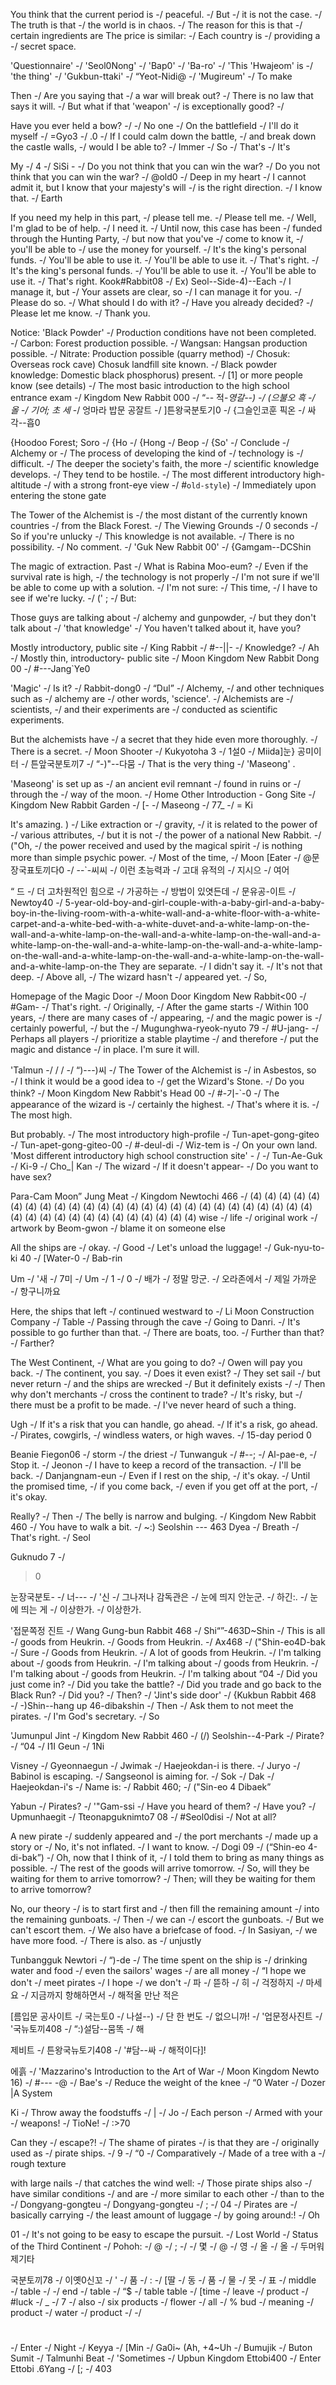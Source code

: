 <!-- type: for-translate -->
<!-- ext: jpg -->
<!-- 77 (01).jpg -->
You think that the current period is
-/
peaceful.
-/
But
-/
it is not the case.
-/
The truth is that
-/
the world is in chaos.
-/
The reason for this is that
-/
certain ingredients are
The price is similar:
-/
Each country is
-/
providing a
-/
secret space.

<!-- 77 (02).jpg -->
'Questionnaire'
-/
'Seol0Nong'
-/
'Bap0'
-/
'Ba-ro'
-/
'This 'Hwajeom' is
-/
'the thing'
-/
'Gukbun-ttaki'
-/
“Yeot-Nidi@
-/
'Mugireum'
-/
To make

<!-- 77 (03).jpg -->
Then
-/
Are you saying that
-/
a war will break out?
-/
There is no law that says it will.
-/
But what if that 'weapon'
-/
is exceptionally good?
-/

<!-- 77 (04).jpg -->
Have you ever held a bow?
-/
-/
No one
-/
On the battlefield
-/
I'll do it myself
-/
=Gyo3
-/
.0
-/
If I could calm down the battle,
-/
and break down the castle walls,
-/
would I be able to?
-/
Immer
-/
So
-/
That's
-/
It's

<!-- 77 (05).jpg -->
My
-/
4
-/
SiSi - 
-/
Do you not think that you can win the war?
-/
Do you not think that you can win the war?
-/
@old0
-/
Deep in my heart
-/
I cannot admit it, but I know that your majesty's will
-/
is the right direction.
-/
I know that.
-/
Earth

<!-- 77 (06).jpg -->
If you need my help in this part,
-/
please tell me.
-/
Please tell me.
-/
Well, I'm glad to be of help.
-/
I need it.
-/
Until now, this case has been
-/
funded through the Hunting Party,
-/
but now that you've
-/
come to know it,
-/
you'll be able to
-/
use the money for yourself.
-/
It's the king's personal funds.
-/
You'll be able to use it.
-/
You'll be able to use it.
-/
That's right.
-/
It's the king's personal funds.
-/
You'll be able to use it.
-/
You'll be able to use it.
-/
That's right.
Kook#Rabbit08
-/
Ex) Seol--Side-4)--Each
-/
I manage it, but
-/
Your assets are clear, so
-/
I can manage it for you.
-/
Please do so.
-/
What should I do with it?
-/
Have you already decided?
-/
Please let me know.
-/
Thank you.

<!-- 77 (08).jpg -->
Notice: 'Black Powder'
-/
Production conditions have not been completed.
-/
Carbon: Forest production possible.
-/
Wangsan: Hangsan production possible.
-/
Nitrate: Production possible (quarry method)
-/
Chosuk: Overseas rock cave) Chosuk landfill site known.
-/
Black powder knowledge: Domestic black phosphorus) present.
-/
[1] or more people know (see details)
-/
The most basic introduction to the high school entrance exam
-/
Kingdom New Rabbit 000
-/
“-- 적-*영갈--)
-/
(으불오 흑
-/
올
-/
기어; 초 세*
-/
엉마라 밥문 공잘트
-/
]튼왕국분토기0
-/
{그슬인코훈 픽온
-/
싸각--흡0

<!-- 77 (09).jpg -->
{Hoodoo Forest; Soro
-/
{Ho
-/
{Hong
-/
Beop
-/
{So'
-/
Conclude
-/
Alchemy or
-/
The process of developing the kind of
-/
technology is
-/
difficult.
-/
The deeper the society's faith, the more
-/
scientific knowledge develops.
-/
They tend to be hostile.
-/
The most different introductory high-altitude
-/
with a strong front-eye view
-/
#`old-style`)
-/
Immediately upon entering the stone gate

<!-- 77 (10).jpg -->
The Tower of the Alchemist is
-/
the most distant of the currently known countries
-/
from the Black Forest.
-/
The Viewing Grounds
-/
0 seconds
-/
So if you're unlucky
-/
This knowledge is not available.
-/
There is no possibility.
-/
No comment.
-/
'Guk New Rabbit 00'
-/
{Gamgam--DCShin

<!-- 77 (11).jpg -->
The magic of extraction. Past
-/
What is Rabina Moo-eum?
-/
Even if the survival rate is high,
-/
the technology is not properly
-/
I'm not sure if we'll be able to come up with a solution.
-/
I'm not sure:
-/
This time,
-/
I have to see if we're lucky.
-/
(' ;
-/
But:

<!-- 77 (12).jpg -->
Those guys are talking about
-/
alchemy and gunpowder,
-/
but they don't talk about
-/
'that knowledge'
-/
You haven't talked about it, have you?

<!-- 77 (13).jpg -->
Mostly introductory, public site
-/
King Rabbit
-/
#--||-
-/
Knowledge?
-/
Ah
-/
Mostly thin, introductory- public site
-/
Moon Kingdom New Rabbit Dong 00
-/
#---Jang`Ye0

<!-- 77 (14).jpg -->
'Magic'
-/
Is it?
-/
Rabbit-dong0
-/
“Dul”
-/
Alchemy,
-/
and other techniques such as
-/
alchemy are
-/
other words, 'science'.
-/
Alchemists are
-/
scientists,
-/
and their experiments are
-/
conducted as scientific experiments.

<!-- 77 (15).jpg -->
But the alchemists have
-/
a secret that they hide even more thoroughly.
-/
There is a secret.
-/
Moon Shooter
-/
Kukyotoha 3
-/
1설0
-/
Miida]눈} 공미이터
-/
튼앞국분토끼7
-/
“-)"--다뭄
-/
That is the very thing
-/
'Maseong' .

<!-- 77 (16).jpg -->
'Maseong' is set up as
-/
an ancient evil remnant
-/
found in ruins or
-/
through the
-/
way of the moon.
-/
Home Other Introduction - Gong Site
-/
Kingdom New Rabbit Garden
-/
[-
-/
Maseong
-/
77_
-/
= Ki

<!-- 77 (17).jpg -->
It's amazing. )
-/
Like extraction or
-/
gravity,
-/
it is related to the power of
-/
various attributes,
-/
but it is not
-/
the power of a national New Rabbit.
-/
("Oh,
-/
the power received and used by the magical spirit
-/
is nothing more than simple psychic power.
-/
Most of the time,
-/
Moon [Eater
-/
@문장국표토끼다0
-/
--`-씨씨
-/
이런 초능력과
-/
고대 유적의
-/
지시으
-/
여어

<!-- 77 (18).jpg -->
“ 드
-/
더 고차원적인 힘으로
-/
가공하는
-/
방법이 있엿든데
-/
문유공-이트
-/
Newtoy40
-/
5-year-old-boy-and-girl-couple-with-a-baby-girl-and-a-baby-boy-in-the-living-room-with-a-white-wall-and-a-white-floor-with-a-white-carpet-and-a-white-bed-with-a-white-duvet-and-a-white-lamp-on-the-wall-and-a-white-lamp-on-the-wall-and-a-white-lamp-on-the-wall-and-a-white-lamp-on-the-wall-and-a-white-lamp-on-the-wall-and-a-white-lamp-on-the-wall-and-a-white-lamp-on-the-wall-and-a-white-lamp-on-the-wall-and-a-white-lamp-on-the
They are separate.
-/
I didn't say it.
-/
It's not that deep.
-/
Above all,
-/
The wizard hasn't
-/
appeared yet.
-/
So,

<!-- 77 (20).jpg -->
Homepage of the Magic Door
-/
Moon Door Kingdom New Rabbit<00
-/
#Gam-
-/
That's right.
-/
Originally,
-/
After the game starts
-/
Within 100 years,
-/
there are many cases of
-/
appearing,
-/
and the magic power is
-/
certainly powerful,
-/
but the
-/
Mugunghwa-ryeok-nyuto 79
-/
#U-jang-
-/
Perhaps all players
-/
prioritize a stable playtime
-/
and therefore
-/
put the magic and distance
-/
in place.
I'm sure it will.

<!-- 77 (21).jpg -->
'Talmun
-/
/
/
-/
“)---)씨
-/
The Tower of the Alchemist is
-/
in Asbestos, so
-/
I think it would be a good idea to
-/
get the Wizard's Stone.
-/
Do you think?
-/
Moon Kingdom New Rabbit's Head 00
-/
#-기-`-0
-/
The appearance of the wizard is
-/
certainly the highest.
-/
That's where it is.
-/
The most high.

<!-- 77 (22).jpg -->
But probably.
-/
The most introductory high-profile
-/
Tun-apet-gong-giteo
-/
Tun-apet-gong-giteo-00
-/
#-deul-di
-/
Wiz-tem is
-/
On your own land.
'Most different introductory high school construction site' - /
-/
Tun-Ae-Guk
-/
Ki-9
-/
Cho_| Kan
-/
The wizard
-/
If it doesn't appear-
-/
Do you want to have sex?

<!-- 77 (23).jpg -->
Para-Cam Moon” Jung Meat
-/
Kingdom Newtochi 466
-/
(4) (4) (4) (4) (4) (4) (4) (4) (4) (4) (4) (4) (4) (4) (4) (4) (4) (4) (4) (4) (4) (4) (4) (4) (4) (4) (4) (4) (4) (4) (4) (4) (4) (4) (4) (4) (4) (4) (4)
wise
-/
life
-/
original work
-/
artwork by Beom-gwon
-/
blame it on someone else

<!-- 77 (24).jpg -->
All the ships are
-/
okay.
-/
Good
-/
Let's unload the luggage!
-/
Guk-nyu-to-ki 40
-/
[Water-0
-/
Bab-rin

<!-- 77 (25).jpg -->
Um
-/
'새
-/
7미
-/
Um
-/
1
-/
0
-/
배가
-/
정말 망군.
-/
오라존에서
-/
제일 가까운
-/
항구니까요

<!-- 77 (26).jpg -->
Here, the ships that left
-/
continued westward to
-/
Li Moon Construction Company
-/
Table
-/
Passing through the cave
-/
Going to Danri.
-/
It's possible to go further than that.
-/
There are boats, too.
-/
Further than that?
-/
Farther?

<!-- 77 (27).jpg -->
The West Continent,
-/
What are you going to do?
-/
Owen will pay you back.
-/
The continent, you say.
-/
Does it even exist?
-/
They set sail
-/
but never return
-/
and the ships are wrecked
-/
But it definitely exists
-/
-/
Then why don't merchants
-/
cross the continent to trade?
-/
It's risky, but
-/
there must be a profit to be made.
-/
I've never heard of such a thing.

<!-- 77 (28). jpg -->
Ugh
-/
If it's a risk that you can handle, go ahead.
-/
If it's a risk, go ahead.
-/
Pirates, cowgirls,
-/
windless waters, or high waves.
-/
15-day period 0

<!-- 77 (29).jpg -->
Beanie Fiegon06
-/
storm
-/
the driest
-/
Tunwanguk
-/
#--;
-/
Al-pae-e,
-/
Stop it.
-/
Jeonon
-/
I have to keep a record of the transaction.
-/
I'll be back.
-/
Danjangnam-eun
-/
Even if I rest on the ship,
-/
it's okay.
-/
Until the promised time,
-/
if you come back,
-/
even if you get off at the port,
-/
it's okay.

<!-- 77 (30).jpg -->
Really?
-/
Then
-/
The belly is narrow and bulging.
-/
Kingdom New Rabbit 460
-/
You have to walk a bit.
-/
~:) Seolshin --- 463 Dyea
-/
Breath
-/
That's right.
-/
Seol

<!-- 77 (31).jpg -->
Guknudo 7
-/
>0

<!-- 77 (32).jpg -->
눈장국분토-
-/
너---
-/
'신
-/
그나저나 감독관은
-/
눈에 띄지 안눈군.
-/
하긴:.
-/
눈에 띄는 게
-/
이상한가.
-/
이상한가.

<!-- 77 (33).jpg -->
'접문쪽정 진트
-/
Wang Gung-bun Rabbit 468
-/
Shi“”-463D~Shin
-/
This is all
-/
goods from Heukrin.
-/
Goods from Heukrin.
-/
Ax468
-/
("Shin-eo4D-bak
-/
Sure
-/
Goods from Heukrin.
-/
A lot of goods from Heukrin.
-/
I'm talking about
-/
goods from Heukrin.
-/
I'm talking about
-/
goods from Heukrin.
-/
I'm talking about
-/
goods from Heukrin.
-/
I'm talking about
“04
-/
Did you just come in?
-/
Did you take the battle?
-/
Did you trade and go back to the Black Run?
-/
Did you?
-/
Then?
-/
'Jint's side door'
-/
{Kukbun Rabbit 468
-/
-)Shin--hang up 46-dibakshin
-/
Then
-/
Ask them to not meet the pirates.
-/
I'm God's secretary.
-/
So

<!-- 77 (35).jpg -->
'Jumunpul Jint
-/
Kingdom New Rabbit 460
-/
(/) Seolshin--4-Park
-/
Pirate?
-/
“04
-/
I1I Geun
-/
1Ni 

<!-- 77 (36).jpg -->
Visney
-/
Gyeonnaegun
-/
Jwimak
-/
Haejeokdan-i is there.
-/
Juryo
-/
Babinol is escaping.
-/
Sangseonol is aiming for.
-/
Sok
-/
Dak
-/
Haejeokdan-i's
-/
Name is:
-/
Rabbit 460;
-/
("Sin-eo 4 Dibaek”

<!-- 77 (37).jpg -->
Yabun
-/
Pirates?
-/
'"Gam-ssi
-/
Have you heard of them?
-/
Have you?
-/
Upmunhaegit
-/
Tteonapguknimto7 08
-/
#Seol0disi
-/
Not at all?

<!-- 77 (38).jpg -->
A new pirate
-/
suddenly appeared and
-/
the port merchants
-/
made up a story or
-/
No, it's not inflated.
-/
I want to know.
-/
Dogi 09
-/
(“Shin-eo 4-di-bak”)
-/
Oh, now that I think of it,
-/
I told them to bring as many things as possible.
-/
The rest of the goods will arrive tomorrow.
-/
So, will they be waiting for them to arrive tomorrow?
-/
Then; will they be waiting for them to arrive tomorrow?

<!-- 77 (39).jpg -->
No, our theory
-/
is to start first and
-/
then fill the remaining amount
-/
into the remaining gunboats.
-/
Then
-/
we can
-/
escort the gunboats.
-/
But we can't escort them.
-/
We also have a briefcase of food.
-/
In Sasiyan,
-/
we have more food.
-/
There is also.
as
-/
unjustly

<!-- 77 (40).jpg -->
Tunbangguk Newtori
-/
“)-de
-/
The time spent on the ship is
-/
drinking water and food
-/
even the sailors' wages
-/
are all money
-/
“I hope we don't
-/
meet pirates
-/
I hope
-/
we don't
-/
파
-/
뜯하
-/
히
-/
걱정하지
-/
마세요
-/
지금까지 항해하면서
-/
해적올 만난 적은

<!-- 77 (41).jpg -->
[름입문 공사이트
-/
국는토0
-/
나설--)
-/
단 한 번도
-/
없으니까!
-/
'업문정사진트
-/
'국뉴토끼408
-/
“:)설담--뭄똑
-/
해

<!-- 77 (42).jpg -->
제비트
-/
튼왕국뉴토기408
-/
'#담--싸
-/
해적이다]!

<!-- 77 (43).jpg -->
에흙
-/
'Mazzarino's Introduction to the Art of War
-/
Moon Kingdom Newto 16)
-/
#--- -@
-/
Bae's
-/
Reduce the weight of the knee
-/
“0 Water 
-/
Dozer |A System

<!-- 77 (44).jpg -->
Ki
-/
Throw away the foodstuffs
-/
|
-/
Jo
-/
Each person
-/
Armed with your
-/
weapons!
-/
TioNe!
-/
:>70

<!-- 77 (45).jpg -->
Can they
-/
escape?!
-/
The shame of pirates
-/
is that they are
-/
originally used as
-/
pirate ships.
-/
9
-/
“0
-/
Comparatively
-/
Made of a tree with a
-/
rough texture

<!-- 77 (46).jpg -->
with large nails
-/
that catches the wind well:
-/
Those pirate ships also
-/
have similar conditions
-/
and are
-/
more similar to each other
-/
than to the
-/
Dongyang-gongteu
-/
Dongyang-gongteu
-/
;
-/
04
-/
Pirates are
-/
basically carrying
-/
the least amount of luggage
-/
by going around:!
-/
Oh

<!-- 77 (47).jpg -->
01
-/
It's not going to be easy to escape the pursuit.
-/
Lost World
-/
Status of the Third Continent
-/
Pohoh:
-/
@
-/
;
-/
-/
몇
-/
@
-/
영
-/
올
-/
올
-/
두머워제기타

<!-- 77 (48).jpg -->
국분토끼78
-/
이옛0신꼬
-/
'
-/
품
-/
:
-/
[딸
-/
동
-/
품
-/
물
-/
못
-/
표
-/
middle
-/
table
-/
-/
end
-/
table
-/
“$
-/
table table
-/
[time
-/
leave
-/
product
-/
#luck
-/
_
-/
7
-/
also
-/
six products
-/
flower
-/
all
-/
% bud
-/
meaning
-/
product
-/
water
-/
product
-/
-/
#
-/
Enter
-/
Night
-/
Keyya
-/
[Min
-/
Ga0i~ (Ah, +4~Uh
-/
Bumujik
-/
Buton Sumit
-/
Talmunhi Beat
-/
'Sometimes
-/
Upbun Kingdom Ettobi400
-/
Enter Ettobi .6Yang
-/
[;
-/
403
